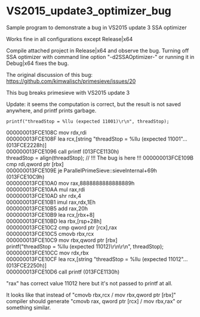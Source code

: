 # VS2015_update3_optimizer_bug
Sample program to demonstrate a bug in VS2015 update 3 SSA optimizer

Works fine in all configurations except Release|x64

Compile attached project in Release|x64 and observe the bug. Turning off SSA optimizer with command line option "-d2SSAOptimizer-" or running it in Debug|x64 fixes the bug.

The original discussion of this bug: https://github.com/kimwalisch/primesieve/issues/20

This bug breaks primesieve with VS2015 update 3

Update: it seems the computation is correct, but the result is not saved anywhere, and printf prints garbage.

	printf("threadStop = %llu (expected 11001)\r\n", threadStop);
000000013FCE108C  mov         rdx,rdi  
000000013FCE108F  lea         rcx,[string "threadStop = %llu (expected 11001"... (013FCE2228h)]  
000000013FCE1096  call        printf (013FCE1130h)  
	threadStop = align(threadStop); // !!! The bug is here !!!
000000013FCE109B  cmp         rdi,qword ptr [rbx]  
000000013FCE109E  je          ParallelPrimeSieve::sieveInternal+69h (013FCE10C9h)  
000000013FCE10A0  mov         rax,8888888888888889h  
000000013FCE10AA  mul         rax,rdi  
000000013FCE10AD  shr         rdx,4  
000000013FCE10B1  imul        rax,rdx,1Eh  
000000013FCE10B5  add         rax,20h  
000000013FCE10B9  lea         rcx,[rbx+8]  
000000013FCE10BD  lea         rbx,[rsp+28h]  
000000013FCE10C2  cmp         qword ptr [rcx],rax  
000000013FCE10C5  cmovb       rbx,rcx  
000000013FCE10C9  mov         rbx,qword ptr [rbx]  
	printf("threadStop = %llu (expected 11012)\r\n\r\n", threadStop);
000000013FCE10CC  mov         rdx,rbx  
000000013FCE10CF  lea         rcx,[string "threadStop = %llu (expected 11012"... (013FCE2250h)]  
000000013FCE10D6  call        printf (013FCE1130h)  

"rax" has correct value 11012 here but it's not passed to printf at all.

It looks like that instead of "cmovb rbx,rcx / mov rbx,qword ptr [rbx]" compiler should generate "cmovb rax, qword ptr [rcx] / mov rbx,rax" or something similar.

